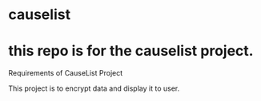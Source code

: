# causelist

# this repo is for the causelist project.

Requirements of CauseList Project

This project is to encrypt data and display it to user.
